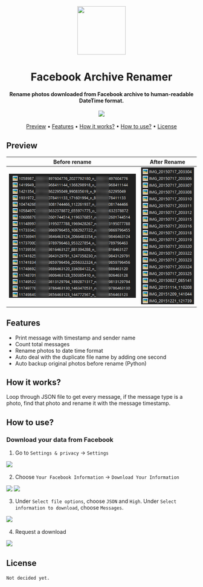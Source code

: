 <div align="center">
  
<img src="https://fakeimg.pl/128x128/" width="128" height="128">

<h1>Facebook Archive Renamer</h1>
<h4>
Rename photos downloaded from Facebook archive to human-readable DateTime format.</h4>

![](https://img.shields.io/badge/Python-3-4b8bb8.svg?style=flat-square)

<p align="center">
  <a href="#Preview">Preview</a> •
  <a href="#features">Features</a> •
  <a href="#how-it-works">How it works?</a> •
  <a href="#how-to-use">How to use?</a> •
  <a href="#license">License</a>
</p>
</div>

## Preview
| Before rename | After Rename |
|---|---|
| ![Before](https://raw.githubusercontent.com/MrNegativeTW/FacebookArchivePhotosRenamer/main/screenshots/before_rename.png) | ![After](https://raw.githubusercontent.com/MrNegativeTW/FacebookArchivePhotosRenamer/main/screenshots/after_rename.png) 

## Features

- Print message with timestamp and sender name
- Count total messages
- Rename photos to date time format
- Auto deal with the duplicate file name by adding one second
- Auto backup original photos before rename (Python)

## How it works?

Loop through JSON file to get every message, if the message type is a photo, find that photo and rename it with the message timestamp.


## How to use?

### Download your data from Facebook

1. Go to `Settings & privacy` -> `Settings`

![](screenshots/how_0.png)

2. Choose `Your Facebook Information` -> `Download Your Information`

![](screenshots/how_1.png)
![](screenshots/how_2.png)

3. Under `Select file options`, choose `JSON` and `High`.
Under `Select information to download`, choose `Messages`.

![](screenshots/how_3.png)

4. Request a download

![](screenshots/how_4.png)


## License
```
Not decided yet.
```